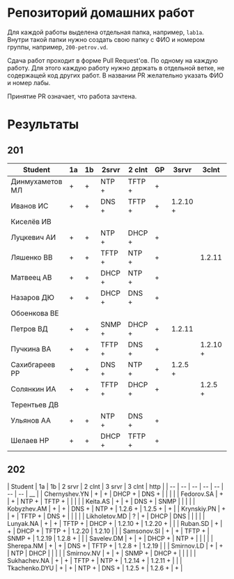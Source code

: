 # Репозиторий домашних работ

Для каждой работы выделена отдельная папка, например, `lab1a`.
Внутри такой папки нужно создать свою папку с ФИО и номером группы, например, `200-petrov.vd`.

Сдача работ проходит в форме Pull Request'ов.
По одному на каждую работу.
Для этого каждую работу нужно держать в отдельной ветке, не содержащей код других работ.
В названии PR желательно указать ФИО и номер лабы.

Принятие PR означает, что работа зачтена.

# Результаты

## 201

| Student         | 1a | 1b | 2srvr  | 2 clnt | GP | 3srvr    | 3clnt    | GP |
|-----------------|----|----|--------|--------|----|----------|----------|----|
| Динмухаметов МЛ | +  | +  | NTP +  | TFTP + | +  |          |          |    |
| Иванов ИС       | +  | +  | DNS +  | TFTP + | +  | 1.2.10 + |          | +  |
| Киселёв ИВ      |    |    |        |        |    |          |          |    |
| Луцкевич АИ     | +  | +  | NTP +  | DHCP + | +  |          |          |    |
| Ляшенко ВВ      | +  | +  | TFTP + | NTP +  | +  |          | 1.2.11   |    |
| Матвеец АВ      | +  | +  | DHCP + | NTP +  | +  |          |          |    |
| Назаров ДЮ      | +  | +  | DHCP + | DNS +  | +  |          |          |    |
| Обоенкова ВE    |    |    |        |        |    |          |          |    |
| Петров ВД       | +  | +  | SNMP + | DHCP + | +  | 1.2.11   |          |    |
| Пучкина ВА      | +  | +  | TFTP + | DNS +  | +  |          | 1.2.10 + | +  |
| Сахибгареев РР  | +  | +  | DNS +  | NTP +  | +  | 1.2.5 +  |          | +  |
| Солянкин ИА     | +  | +  | TFTP + | DHCP + | +  |          | 1.2.5 +  | +  |
| Терентьев ДВ    |    |    |        |        |    |          |          |    |
| Ульянов АА      | +  | +  | NTP +  | DNS +  | +  |          |          |    |
| Шелаев НР       | +  | +  | DHCP + | TFTP + | +  |          |          |    |

## 202

| Student       | 1a | 1b | 2 srvr | 2 clnt | 3 srvr   | 3 clnt   | http |
| --            | -- | -- | --     | --     | --       | --       | __   |
| Chernyshev.YN | +  | +  | DHCP + | DNS +  |          |          |      |
| Fedorov.SA    | +  | +  | NTP +  | TFTP + |          |          |      |
| Keita.AS      | +  | +  | DNS +  | SNMP   |          |          |      |
| Kobyzhev.AM   | +  | +  | DNS +  | NTP +  | 1.2.6 +  | 1.2.5 +  | +    |
| Krynskiy.PN   | +  | +  | TFTP + | DNS +  |          |          |      |
| Likholetov.MD | ?  | +  | DHCP   | DNS    |          |          |      |
| Lunyak.NA     | +  | +  | TFTP + | DHCP + | 1.2.10 + | 1.2.20 + |      |
| Ruban.SD      | +  | +  | DHCP + | TFTP + | 1.2.20   | 1.2.10   |      |
| Samsonov.SI   | +  | +  | TFTP + | SNMP + | 1.2.19   | 1.2.8 +  |      |
| Savelev.DM    | +  | +  | DHCP + | NTP +  |          |          |      |
| Sherepa.NM    | +  | +  | DNS +  | TFTP + | 1.2.8 +  | 1.2.19   |      |
| Smirnov.LD    | +  | +  | NTP    | DHCP   |          |          |      |
| Smirnov.NV    | +  | +  | SNMP + | DHCP + |          |          |      |
| Sukhachev.NA  | +  | +  | TFTP + | NTP +  | 1.2.14 + | 1.2.11 + |      |
| Tkachenko.DYU | +  | +  | NTP +  | DNS +  | 1.2.5 +  | 1.2.6 +  | +    |
